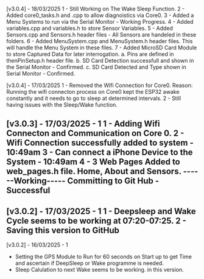 [v3.0.4] - 18/03/2025
1 - Still Working on The Wake Sleep Function.
2 - Added core0_tasks.h and .cpp to allow diagnoistics via Core0.
3 - Added a Menu Systems to run via the Serial Monitor - Working Progress.
4 - Added variables.cpp and variables.h to store Sensor Variables.
5 - Added Sensors.cpp and Sensors.h header files - All Sensors are handeled in these folders.
6 - Added MenuSystem.cpp and MenuSystem.h header files. This will handle the Menu System in these files.
7 - Added MicroSD Card Module to store Captured Data for later interrogation.
    a. Pins are defined in thenPinSetup.h header file.
    b. SD Card Detection successfull and shown in the Serial Monitor - Confirmed.
    c. SD Card Detected and Type shown in Serial Monitor - Confirmed.

[v3.0.4] - 17/03/2025
1 - Removed the Wifi Connection for Core0.
    Reason: Running the wifi connecton process on Core0 kept the ESP32 awake constantly and it needs to go to sleep at determined intervals.
2 - Still having issues with the Sleep/Wake function.


[v3.0.3] - 17/03/2025 - 1
1 - Adding Wifi Connecton and Communication on Core 0.
2 - Wifi Connection successfully added to system - 10:49am
3 - Can connect a iPhone Device to the System - 10:49am
4 - 3 Web Pages Added to web_pages.h file. Home, About and Sensors.
------Working----- Committing to Git Hub - Successful
-------------------------
[v3.0.2] - 17/03/2025 - 1
1 - Deepsleep and Wake Cycle seems to be working at 07:20-07:25.
2 - Saving this version to GitHub
-------------------------
[v3.0.2] - 16/03/2025 - 1
- Setting the GPS Module to Run for 60 seconds on Start up to get Time and ascertain if DeepSleep or Wake programme is needed.
- Sleep Calulation to next Wake seems to be working. in this version.